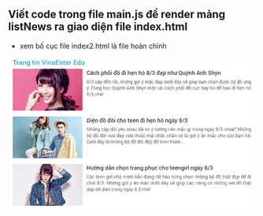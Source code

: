 ## Viết code trong file main.js để render mảng listNews ra giao diện file index.html
- xem bố cục file index2.html là file hoàn chỉnh

![alt text](template.jpg)